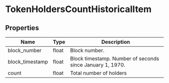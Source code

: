# TokenHoldersCountHistoricalItem


## Properties
Name | Type | Description
------------ | ------------- | -------------
block_number | float | Block number.
block_timestamp | float | Block timestamp. Number of seconds since January 1, 1970.
count | float | Total number of holders


